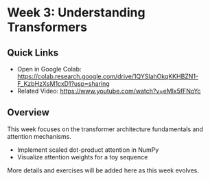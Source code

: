 # Week 3: Understanding Transformers

## Quick Links
- Open in Google Colab: https://colab.research.google.com/drive/1QYSlahOkqKKHBZN1-F_KzbHzXsM1cxD1?usp=sharing
- Related Video: https://www.youtube.com/watch?v=eMlx5fFNoYc

## Overview
This week focuses on the transformer architecture fundamentals and attention mechanisms.

- Implement scaled dot-product attention in NumPy
- Visualize attention weights for a toy sequence

More details and exercises will be added here as this week evolves.
